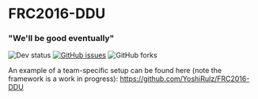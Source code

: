 # FRC2016-DDU
### "We'll be good eventually"

![Dev status](https://img.shields.io/badge/milestone-unreleased-lightgrey.svg?style=flat) 
[![GitHub issues](https://img.shields.io/github/issues/ThunderboltsRobotics/EZ-WPILibJ.svg)](https://github.com/ThunderboltsRobotics/EZ-WPILibJ/issues) 
![GitHub forks](https://img.shields.io/github/forks/ThunderboltsRobotics/EZ-WPILibJ.svg)

An example of a team-specific setup can be found here (note the framework is a work in progress): https://github.com/YoshiRulz/FRC2016-DDU
